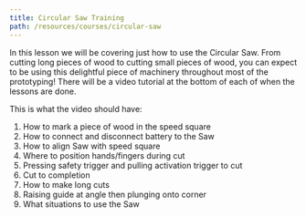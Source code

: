 ```yaml
---
title: Circular Saw Training
path: /resources/courses/circular-saw
---
```


In this lesson we will be covering just how to use the Circular Saw. From cutting long pieces of wood to cutting small pieces of wood, you can expect to be using this delightful piece of machinery throughout most of the prototyping! There will be a video tutorial at the bottom of each of when the lessons are done.

This is what the video should have:
1. How to mark a piece of wood in the speed square
2. How to connect and disconnect battery to the Saw
3. How to align Saw with speed square
4. Where to position hands/fingers during cut
5. Pressing safety trigger and pulling activation trigger to cut
6. Cut to completion
7. How to make long cuts
8. Raising guide at angle then plunging onto corner
9. What situations to use the Saw
